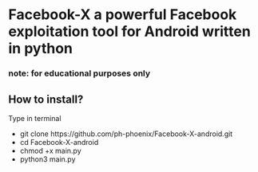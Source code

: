 <h1>Facebook-X a powerful Facebook exploitation tool for Android written in python</h1>
<h3>note: for educational purposes only</h3>

<h2>How to install?</h2>
<p>Type in terminal</p>
<ul>

<li>git clone https://github.com/ph-phoenix/Facebook-X-android.git</li>
<li>cd Facebook-X-android</li>
<li>chmod +x main.py</li>
<li>python3 main.py </li>

</ul>

